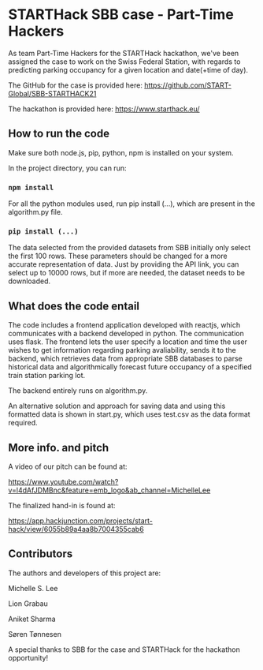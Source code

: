 # STARTHack SBB case - Part-Time Hackers

As team Part-Time Hackers for the STARTHack hackathon, we've been assigned the case to work on the Swiss Federal Station, with regards to predicting parking occupancy for a given location and date(+time of day).

The GitHub for the case is provided here:
https://github.com/START-Global/SBB-STARTHACK21

The hackathon is provided here:
https://www.starthack.eu/

## How to run the code

Make sure both node.js, pip, python, npm is installed on your system.

In the project directory, you can run:

### `npm install`
For all the python modules used, run pip install (...), which are present in the algorithm.py file.
### `pip install (...)`

The data selected from the provided datasets from SBB initially only select the first 100 rows. These parameters should be changed for a more accurate representation of data. Just by providing the API link, you can select up to 10000 rows, but if more are needed, the dataset needs to be downloaded.

## What does the code entail

The code includes a frontend application developed with reactjs, which communicates with a backend developed in python. The communication uses flask. The frontend lets the user specify a location and time the user wishes to get information regarding parking avaliability, sends it to the backend, which retrieves data from appropriate SBB databases to parse historical data and algorithmically forecast future occupancy of a specified train station parking lot.

The backend entirely runs on algorithm.py.

An alternative solution and approach for saving data and using this formatted data is shown in start.py, which uses test.csv as the data format required.

## More info. and pitch
A video of our pitch can be found at:

https://www.youtube.com/watch?v=l4dAfJDMBnc&feature=emb_logo&ab_channel=MichelleLee

The finalized hand-in is found at:

https://app.hackjunction.com/projects/start-hack/view/6055b89a4aa8b7004355cab6

## Contributors

The authors and developers of this project are:

Michelle S. Lee

Lion Grabau

Aniket Sharma

Søren Tønnesen

A special thanks to SBB for the case and STARTHack for the hackathon opportunity!